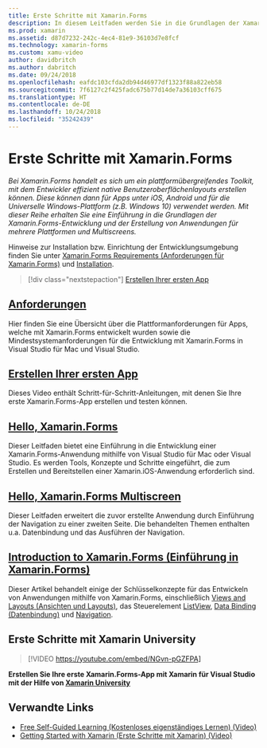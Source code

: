 ```yaml
---
title: Erste Schritte mit Xamarin.Forms
description: In diesem Leitfaden werden Sie in die Grundlagen der Xamarin.Forms-Entwicklung eingeführt, außerdem wird die Erstellung von Anwendungen für mehrere Plattformen und Multiscreens abgedeckt.
ms.prod: xamarin
ms.assetid: d87d7232-242c-4ec4-81e9-36103d7e8fcf
ms.technology: xamarin-forms
ms.custom: xamu-video
author: davidbritch
ms.author: dabritch
ms.date: 09/24/2018
ms.openlocfilehash: eafdc103cfda2db94d46977df1323f88a822eb58
ms.sourcegitcommit: 7f6127c2f425fadc675b77d14de7a36103cff675
ms.translationtype: HT
ms.contentlocale: de-DE
ms.lasthandoff: 10/24/2018
ms.locfileid: "35242439"
---
```

# <a name="get-started-with-xamarinforms"></a>Erste Schritte mit Xamarin.Forms

_Bei Xamarin.Forms handelt es sich um ein plattformübergreifendes Toolkit, mit dem Entwickler effizient native Benutzeroberflächenlayouts erstellen können. Diese können dann für Apps unter iOS, Android und für die Universelle Windows-Plattform (z.B. Windows 10) verwendet werden. Mit dieser Reihe erhalten Sie eine Einführung in die Grundlagen der Xamarin.Forms-Entwicklung und der Erstellung von Anwendungen für mehrere Plattformen und Multiscreens._

Hinweise zur Installation bzw. Einrichtung der Entwicklungsumgebung finden Sie unter [Xamarin.Forms Requirements (Anforderungen für Xamarin.Forms)](installation.md) und [Installation](~/cross-platform/get-started/installation/index.md).

> [!div class="nextstepaction"]
> [Erstellen Ihrer ersten App](~/xamarin-forms/get-started/first-app/index.md)

## <a name="requirementsinstallationmd"></a>[Anforderungen](installation.md)

Hier finden Sie eine Übersicht über die Plattformanforderungen für Apps, welche mit Xamarin.Forms entwickelt wurden sowie die Mindestsystemanforderungen für die Entwicklung mit Xamarin.Forms in Visual Studio für Mac und Visual Studio.

## <a name="build-your-first-appfirst-appindexmd"></a>[Erstellen Ihrer ersten App](first-app/index.md)

Dieses Video enthält Schritt-für-Schritt-Anleitungen, mit denen Sie Ihre erste Xamarin.Forms-App erstellen und testen können.

## <a name="hello-xamarinformshello-xamarin-formsindexmd"></a>[Hello, Xamarin.Forms](hello-xamarin-forms/index.md)

Dieser Leitfaden bietet eine Einführung in die Entwicklung einer Xamarin.Forms-Anwendung mithilfe von Visual Studio für Mac oder Visual Studio. Es werden Tools, Konzepte und Schritte eingeführt, die zum Erstellen und Bereitstellen einer Xamarin.iOS-Anwendung erforderlich sind.

## <a name="hello-xamarinforms-multiscreenhello-xamarin-forms-multiscreenindexmd"></a>[Hello, Xamarin.Forms Multiscreen](hello-xamarin-forms-multiscreen/index.md)

Dieser Leitfaden erweitert die zuvor erstellte Anwendung durch Einführung der Navigation zu einer zweiten Seite. Die behandelten Themen enthalten u.a. Datenbindung und das Ausführen der Navigation.

## <a name="introduction-to-xamarinformsintroduction-to-xamarin-formsmd"></a>[Introduction to Xamarin.Forms (Einführung in Xamarin.Forms)](introduction-to-xamarin-forms.md)

Dieser Artikel behandelt einige der Schlüsselkonzepte für das Entwickeln von Anwendungen mithilfe von Xamarin.Forms, einschließlich [Views and Layouts (Ansichten und Layouts)](~/xamarin-forms/get-started/introduction-to-xamarin-forms.md#user-interface), das Steuerelement [ListView](~/xamarin-forms/get-started/introduction-to-xamarin-forms.md#lists-in-xamarinforms), [Data Binding (Datenbindung)](~/xamarin-forms/get-started/introduction-to-xamarin-forms.md#data-binding) und [Navigation](~/xamarin-forms/get-started/introduction-to-xamarin-forms.md#navigation).

## <a name="get-started-with-xamarin-university"></a>Erste Schritte mit Xamarin University

> [!VIDEO https://youtube.com/embed/NGvn-pGZFPA]

**Erstellen Sie Ihre erste Xamarin.Forms-App mit Xamarin für Visual Studio mit der Hilfe von [Xamarin University](https://university.xamarin.com)**

## <a name="related-links"></a>Verwandte Links

- [Free Self-Guided Learning (Kostenloses eigenständiges Lernen) (Video)](https://university.xamarin.com/self-guided)
- [Getting Started with Xamarin (Erste Schritte mit Xamarin) (Video)](https://developer.xamarin.com/videos/)

